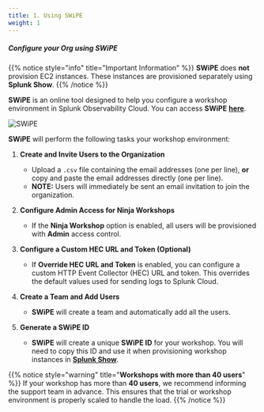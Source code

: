 ```yaml
---
title: 1. Using SWiPE
weight: 1
---
```


##### **Configure your Org using SWiPE**

{{% notice style="info" title="Important Information" %}}
**SWiPE** does **not** provision EC2 instances. These instances are provisioned separately using **Splunk Show**.
{{% /notice %}}

**SWiPE** is an online tool designed to help you configure a workshop environment in Splunk Observability Cloud. You can access **SWiPE** [**here**](https://swipe.splunk.show).

![SWiPE](../images/swipe.png)

**SWiPE** will perform the following tasks your workshop environment:

1. **Create and Invite Users to the Organization**
    - Upload a `.csv` file containing the email addresses (one per line), **or** copy and paste the email addresses directly (one per line).
    - **NOTE:** Users will immediately be sent an email invitation to join the organization.

2. **Configure Admin Access for Ninja Workshops**
   - If the **Ninja Workshop** option is enabled, all users will be provisioned with **Admin** access control.

3. **Configure a Custom HEC URL and Token (Optional)**
   - If **Override HEC URL and Token** is enabled, you can configure a custom HTTP Event Collector (HEC) URL and token. This overrides the default values used for sending logs to Splunk Cloud.

4. **Create a Team and Add Users**
   - **SWiPE** will create a team and automatically add all the users.

5. **Generate a SWiPE ID**
   - **SWiPE** will create a unique **SWiPE ID** for your workshop. You will need to copy this ID and use it when provisioning workshop instances in [**Splunk Show**](https://show.splunk.com/home/).

{{% notice style="warning" title="**Workshops with more than 40 users**" %}}
If your workshop has more than **40 users**, we recommend informing the support team in advance. This ensures that the trial or workshop environment is properly scaled to handle the load.
{{% /notice %}}

